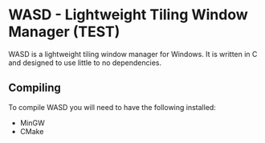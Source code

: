# WASD - Lightweight Tiling Window Manager (TEST)

WASD is a lightweight tiling window manager for Windows. It is written in C and designed to use little to no dependencies.

## Compiling

To compile WASD you will need to have the following installed:

- MinGW
- CMake
